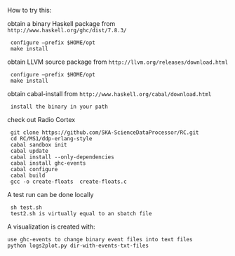 How to try this: 

obtain a binary Haskell package from `http://www.haskell.org/ghc/dist/7.8.3/`

     configure —prefix $HOME/opt 
     make install

obtain LLVM source package from `http://llvm.org/releases/download.html`

     configure —prefix $HOME/opt
     make install

obtain cabal-install from `http://www.haskell.org/cabal/download.html`

     install the binary in your path

check out Radio Cortex

     git clone https://github.com/SKA-ScienceDataProcessor/RC.git
     cd RC/MS1/ddp-erlang-style
     cabal sandbox init
     cabal update
     cabal install --only-dependencies
     cabal install ghc-events
     cabal configure
     cabal build
     gcc -o create-floats  create-floats.c

A test run can be done locally

     sh test.sh
     test2.sh is virtually equal to an sbatch file
     
A visualization is created with: 

    use ghc-events to change binary event files into text files
    python logs2plot.py dir-with-events-txt-files
